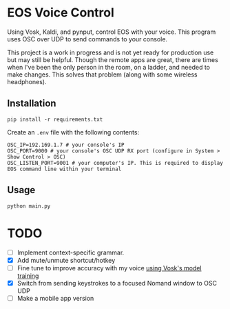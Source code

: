 # EOS Voice Control

Using Vosk, Kaldi, and pynput, control EOS with your voice. This program uses OSC over UDP to send commands to your console.

This project is a work in progress and is not yet ready for production use but may still be helpful. Though the remote apps are great, there are times when I've been the only person in the room, on a ladder, and needed to make changes. This solves that problem (along with some wireless headphones).


## Installation

```
pip install -r requirements.txt
```

Create an `.env` file with the following contents:

```
OSC_IP=192.169.1.7 # your console's IP
OSC_PORT=9000 # your console's OSC UDP RX port (configure in System > Show Control > OSC)
OSC_LISTEN_PORT=9001 # your computer's IP. This is required to display EOS command line within your terminal
```

## Usage

```
python main.py
```



# TODO
- [ ] Implement context-specific grammar.
- [x] Add mute/unmute shortcut/hotkey
- [ ] Fine tune to improve accuracy with my voice [using Vosk's model training](https://alphacephei.com/vosk/adaptation#:~:text=Adapting%20the%20acoustic%20model%20with%20finetuning)
- [x] Switch from sending keystrokes to a focused Nomand window to OSC UDP
- [ ] Make a mobile app version
